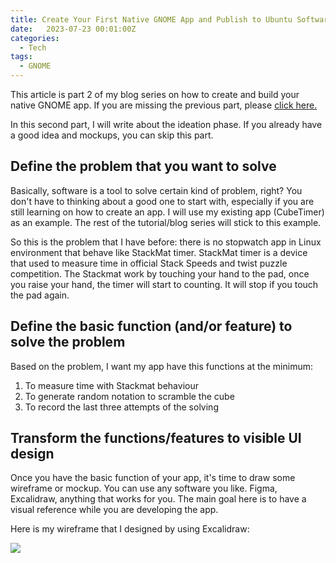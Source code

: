 ```yaml
---
title: Create Your First Native GNOME App and Publish to Ubuntu Software - Part 2
date:   2023-07-23 00:01:00Z
categories:
  - Tech
tags:
  - GNOME
---
```


This article is part 2 of my blog series on how to create and build your native GNOME app. If you are missing the previous part, please <a href="/post/2023/07/23/create-your-first-native-gnome-app-and-publish-to-ubuntu-software-part-1/">click here.</a>

In this second part, I will write about the ideation phase. If you already have a good idea and mockups, you can skip this part.

## Define the problem that you want to solve

Basically, software is a tool to solve certain kind of problem, right? You don't have to thinking about a good one to start with, especially if you are still learning on how to create an app. I will use my existing app (CubeTimer) as an example. The rest of the tutorial/blog series will stick to this example.

So this is the problem that I have before: there is no stopwatch app in Linux environment that behave like StackMat timer. StackMat timer is a device that used to measure time in official Stack Speeds and twist puzzle competition. The Stackmat work by touching your hand to the pad, once you raise your hand, the timer will start to counting. It will stop if you touch the pad again.

## Define the basic function (and/or feature) to solve the problem

Based on the problem, I want my app have this functions at the minimum:

1. To measure time with Stackmat behaviour
2. To generate random notation to scramble the cube
3. To record the last three attempts of the solving

## Transform the functions/features to visible UI design

Once you have the basic function of your app, it's time to draw some wireframe or mockup. You can use any software you like. Figma, Excalidraw, anything that works for you. The main goal here is to have a visual reference while you are developing the app.

Here is my wireframe that I designed by using Excalidraw:

<img src="/images/louca23part2-wireframe.png"/>




